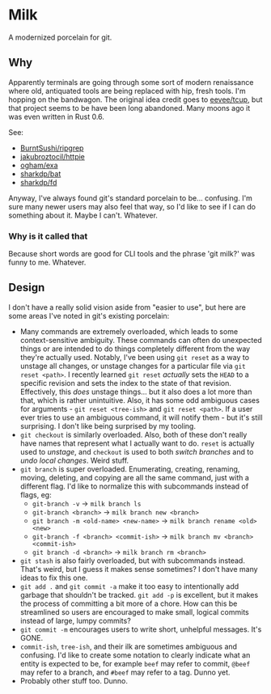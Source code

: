 # Milk

A modernized porcelain for git.

## Why

Apparently terminals are going through some sort of modern renaissance where
old, antiquated tools are being replaced with hip, fresh tools. I'm hopping on
the bandwagon. The original idea credit goes to
[eevee/tcup](https://github.com/eevee/tcup), but that project seems to be have
been long abandoned. Many moons ago it was even written in Rust 0.6.

See:

* [BurntSushi/ripgrep](https://github.com/BurntSushi/ripgrep)
* [jakubroztocil/httpie](https://github.com/jakubroztocil/httpie)
* [ogham/exa](https://github.com/ogham/exa)
* [sharkdp/bat](https://github.com/sharkdp/bat)
* [sharkdp/fd](https://github.com/sharkdp/fd)


Anyway, I've always found git's standard porcelain to be... confusing. I'm sure
many newer users may also feel that way, so I'd like to see if I can do
something about it. Maybe I can't. Whatever.

### Why is it called that

Because short words are good for CLI tools and the phrase 'git milk?' was
funny to me. Whatever.

## Design

I don't have a really solid vision aside from "easier to use", but here are
some areas I've noted in git's existing porcelain:

* Many commands are extremely overloaded, which leads to some context-sensitive
  ambiguity. These commands can often do unexpected things or are intended to
  do things completely different from the way they're actually used. Notably,
  I've been using `git reset` as a way to unstage all changes, or unstage
  changes for a particular file via `git reset <path>`. I recently learned
  `git reset` *actually* sets the `HEAD` to a specific revision and sets the
  index to the state of that revision. Effectively, this *does* unstage
  things... but it also does a lot more than that, which is rather unintuitive.
  Also, it has some odd ambiguous cases for arguments - `git reset <tree-ish>`
  and `git reset <path>`. If a user ever tries to use an ambiguous command, it
  will notify them - but it's still surprising. I don't like being surprised by
  my tooling.
* `git checkout` is similarly overloaded. Also, both of these don't really have
  names that represent what I actually want to do. `reset` is actually used to
  *unstage*, and `checkout` is used to both *switch branches* and to *undo
  local changes*. Weird stuff.
* `git branch` is super overloaded. Enumerating, creating, renaming, moving,
  deleting, and copying are all the same command, just with a different flag.
  I'd like to normalize this with subcommands instead of flags, eg:
  * `git-branch -v` -> `milk branch ls`
  * `git-branch <branch>` -> `milk branch new <branch>`
  * `git branch -m <old-name> <new-name>` -> `milk branch rename <old> <new>`
  * `git-branch -f <branch> <commit-ish>` -> `milk branch mv <branch> <commit-ish>`
  * `git branch -d <branch>` -> `milk branch rm <branch>`
* `git stash` is also fairly overloaded, but with subcommands instead. That's
  weird, but I guess it makes sense sometimes? I don't have many ideas to fix
  this one.
* `git add .` and `git commit -a` make it too easy to intentionally add garbage
  that shouldn't be tracked. `git add -p` is excellent, but it makes the
  process of committing a bit more of a chore. How can this be streamlined so
  users are encouraged to make small, logical commits instead of large, lumpy
  commits?
* `git commit -m` encourages users to write short, unhelpful messages. It's
  GONE.
* `commit-ish`, `tree-ish`, and their ilk are sometimes ambiguous and
  confusing. I'd like to create some notation to clearly indicate what an
  entity is expected to be, for example `beef` may refer to commit, `@beef` may
  refer to a branch, and `#beef` may refer to a tag. Dunno yet.
* Probably other stuff too. Dunno.
